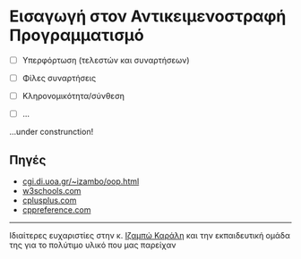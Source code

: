 # Εισαγωγή στον Αντικειμενοστραφή Προγραμματισμό


- [ ] Υπερφόρτωση (τελεστών και συναρτήσεων)
- [ ] Φίλες συναρτήσεις
- [ ] Κληρονομικότητα/σύνθεση
- [ ] ...


...under construnction!

## Πηγές
* [cgi.di.uoa.gr/~izambo/oop.html](https://cgi.di.uoa.gr/~izambo/oop.html)
* [w3schools.com](https://www.w3schools.com)
* [cplusplus.com](https://cplusplus.com)
* [cppreference.com](https://en.cppreference.com/w/)

---

Ιδιαίτερες ευχαριστίες στην κ. [Ιζαμπώ Καράλη](https://cgi.di.uoa.gr/~izambo/GR.html) και την εκπαιδευτική ομάδα της για το πολύτιμο υλικό που μας παρείχαν
